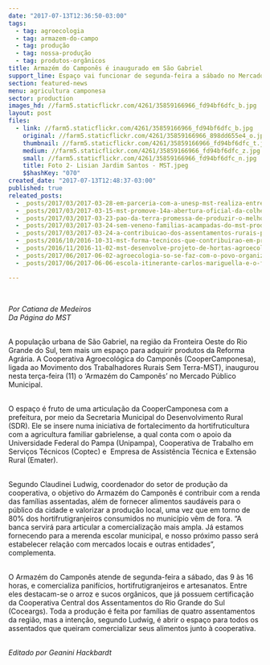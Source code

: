 ```yaml
---
date: "2017-07-13T12:36:50-03:00"
tags:
  - tag: agroecologia
  - tag: armazem-do-campo
  - tag: produção
  - tag: nossa-produção
  - tag: produtos-orgânicos
title: Armazém do Camponês é inaugurado em São Gabriel
support_line: Espaço vai funcionar de segunda-feira a sábado no Mercado Público Municipal
section: featured-news
menu: agricultura camponesa
sector: production
images_hd: //farm5.staticflickr.com/4261/35859166966_fd94bf6dfc_b.jpg
layout: post
files:
  - link: //farm5.staticflickr.com/4261/35859166966_fd94bf6dfc_b.jpg
    original: //farm5.staticflickr.com/4261/35859166966_898dd655e4_o.jpg
    thumbnail: //farm5.staticflickr.com/4261/35859166966_fd94bf6dfc_t.jpg
    medium: //farm5.staticflickr.com/4261/35859166966_fd94bf6dfc_z.jpg
    small: //farm5.staticflickr.com/4261/35859166966_fd94bf6dfc_n.jpg
    title: Foto 2- Lisian Jardim Santos - MST.jpeg
    $$hashKey: "070"
created_date: "2017-07-13T12:48:37-03:00"
published: true
releated_posts:
  - _posts/2017/03/2017-03-28-em-parceria-com-a-unesp-mst-realiza-entrega-cestas-agroecologicas-em-sp.md
  - _posts/2017/03/2017-03-15-mst-promove-14a-abertura-oficial-da-colheita-do-arroz-agroecologico-no-rs.md
  - _posts/2017/03/2017-03-23-pao-da-terra-promessa-de-produzir-o-melhor-pao-do-mundo-e-concretizada-no-rs.md
  - _posts/2017/03/2017-03-24-sem-veneno-familias-acampadas-do-mst-produzem-900-quilos-de-feijao-no-rs.md
  - _posts/2017/03/2017-03-24-a-contribuicao-dos-assentamentos-rurais-para-uma-regiao-em-conflito.md
  - _posts/2016/10/2016-10-31-mst-forma-tecnicos-que-contribuirao-em-producao-agroecologica-na-venezuela.md
  - _posts/2016/11/2016-11-02-mst-desenvolve-projeto-de-hortas-agroecologicas-em-escolas-de-marica-no-rj.md
  - _posts/2017/06/2017-06-02-agroecologia-so-se-faz-com-o-povo-organizado.md
  - _posts/2017/06/2017-06-06-escola-itinerante-carlos-mariguella-e-o-fortalecimento-de-uma-alimentacao-saudavel-para-todos.md

---
```

<p>&nbsp;</p>

<p><em>Por Catiana de Medeiros</em><br />
<em>Da P&aacute;gina do MST</em></p>

<p><br />
A popula&ccedil;&atilde;o urbana de S&atilde;o Gabriel, na regi&atilde;o da Fronteira Oeste do Rio Grande do Sul, tem mais um espa&ccedil;o para adquirir produtos da Reforma Agr&aacute;ria. A Cooperativa Agroecol&oacute;gica do Campon&ecirc;s (CooperCamponesa), ligada ao Movimento dos Trabalhadores Rurais Sem Terra-MST), inaugurou nesta ter&ccedil;a-feira (11) o &lsquo;Armaz&eacute;m do Campon&ecirc;s&rsquo; no Mercado P&uacute;blico Municipal.</p>

<p><br />
O espa&ccedil;o &eacute; fruto de uma articula&ccedil;&atilde;o da CooperCamponesa com a prefeitura, por meio da Secretaria Municipal do Desenvolvimento Rural (SDR). Ele se insere numa iniciativa de fortalecimento da hortifruticultura com a agricultura familiar gabrielense, a qual conta com o apoio da Universidade Federal do Pampa (Unipampa), Cooperativa de Trabalho em Servi&ccedil;os T&eacute;cnicos (Coptec) e &nbsp;Empresa de Assist&ecirc;ncia T&eacute;cnica e Extens&atilde;o Rural (Emater).</p>

<p><br />
Segundo Claudinei Ludwig, coordenador do setor de produ&ccedil;&atilde;o da cooperativa, o objetivo do Armaz&eacute;m do Campon&ecirc;s &eacute; contribuir com a renda das fam&iacute;lias assentadas, al&eacute;m de fornecer alimentos saud&aacute;veis para o p&uacute;blico da cidade e valorizar a produ&ccedil;&atilde;o local, uma vez que em torno de 80% dos hortifrutigranjeiros consumidos no munic&iacute;pio v&ecirc;m de fora. &ldquo;A banca servir&aacute; para articular a comercializa&ccedil;&atilde;o mais ampla. J&aacute; estamos fornecendo para a merenda escolar municipal, e nosso pr&oacute;ximo passo ser&aacute; estabelecer rela&ccedil;&atilde;o com mercados locais e outras entidades&rdquo;, complementa.<br />
&nbsp;</p>

<p>O Armaz&eacute;m do Campon&ecirc;s atende de segunda-feira a s&aacute;bado, das 9 &agrave;s 16 horas, e comercializa panif&iacute;cios, hortifrutigranjeiros e artesanatos. Entre eles destacam-se o arroz e sucos org&acirc;nicos, que j&aacute; possuem certifica&ccedil;&atilde;o da Cooperativa Central dos Assentamentos do Rio Grande do Sul (Coceargs). Toda a produ&ccedil;&atilde;o &eacute; feita por fam&iacute;lias de quatro assentamentos da regi&atilde;o, mas a inten&ccedil;&atilde;o, segundo Ludwig, &eacute; abrir o espa&ccedil;o para todos os assentados que queiram comercializar seus alimentos junto &agrave; cooperativa.<br />
&nbsp;</p>

<p><em>Editado por Geanini Hackbardt</em></p>

<p>&nbsp;</p>
